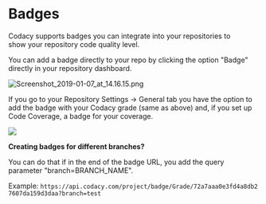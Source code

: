 # Badges

Codacy supports badges you can integrate into your repositories to show your repository code quality level. 

You can add a badge directly to your repo by clicking the option "Badge" directly in your repository dashboard.

![Screenshot_2019-01-07_at_14.16.15.png](/images/Screenshot_2019-01-07_at_14.16.15.png)

If you go to your Repository Settings -> General tab you have the option to add the badge with your Codacy grade (same as above) and, if you set up Code Coverage, a badge for your coverage.

![](/images/Screen_Shot_2016-10-11_at_10.33.01.png)

**Creating badges for different branches?**

You can do that if in the end of the badge URL, you add the query parameter "branch=BRANCH_NAME". 

Example: `https://api.codacy.com/project/badge/Grade/72a7aaa0e3fd4a8db27607da159d3daa?branch=test`
